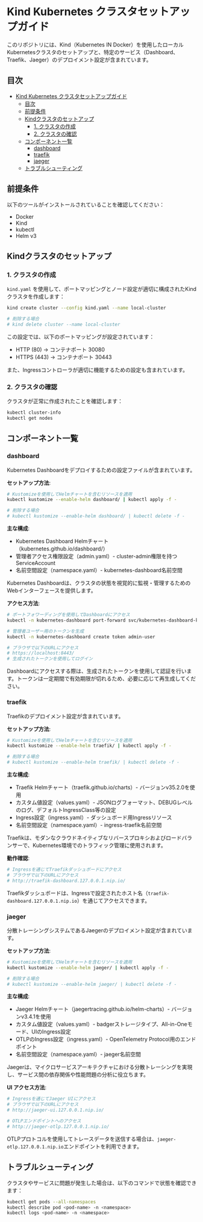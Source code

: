# Kind Kubernetes クラスタセットアップガイド

このリポジトリには、Kind（Kubernetes IN Docker）を使用したローカルKubernetesクラスタのセットアップと、特定のサービス（Dashboard、Traefik、Jaeger）のデプロイメント設定が含まれています。

## 目次

- [Kind Kubernetes クラスタセットアップガイド](#kind-kubernetes-クラスタセットアップガイド)
  - [目次](#目次)
  - [前提条件](#前提条件)
  - [Kindクラスタのセットアップ](#kindクラスタのセットアップ)
    - [1. クラスタの作成](#1-クラスタの作成)
    - [2. クラスタの確認](#2-クラスタの確認)
  - [コンポーネント一覧](#コンポーネント一覧)
    - [dashboard](#dashboard)
    - [traefik](#traefik)
    - [jaeger](#jaeger)
  - [トラブルシューティング](#トラブルシューティング)

## 前提条件

以下のツールがインストールされていることを確認してください：

- Docker
- Kind
- kubectl
- Helm v3

## Kindクラスタのセットアップ

### 1. クラスタの作成

`kind.yaml` を使用して、ポートマッピングとノード設定が適切に構成されたKindクラスタを作成します：

```bash
kind create cluster --config kind.yaml --name local-cluster

# 削除する場合
# kind delete cluster --name local-cluster
```

この設定では、以下のポートマッピングが設定されています：
- HTTP (80) -> コンテナポート 30080
- HTTPS (443) -> コンテナポート 30443

また、Ingressコントローラが適切に機能するための設定も含まれています。

### 2. クラスタの確認

クラスタが正常に作成されたことを確認します：

```bash
kubectl cluster-info
kubectl get nodes
```

## コンポーネント一覧

### dashboard

Kubernetes Dashboardをデプロイするための設定ファイルが含まれています。

**セットアップ方法**:

```bash
# Kustomizeを使用してHelmチャートを含むリソースを適用
kubectl kustomize --enable-helm dashboard/ | kubectl apply -f -

# 削除する場合
# kubectl kustomize --enable-helm dashboard/ | kubectl delete -f -
```

**主な構成**:

- Kubernetes Dashboard Helmチャート（kubernetes.github.io/dashboard/）
- 管理者アクセス権限設定（admin.yaml）- cluster-admin権限を持つServiceAccount
- 名前空間設定（namespace.yaml）- kubernetes-dashboard名前空間

Kubernetes Dashboardは、クラスタの状態を視覚的に監視・管理するためのWebインターフェースを提供します。

**アクセス方法**:

```bash
# ポートフォワーディングを使用してDashboardにアクセス
kubectl -n kubernetes-dashboard port-forward svc/kubernetes-dashboard-kong-proxy 8443:443

# 管理者ユーザー用のトークンを生成
kubectl -n kubernetes-dashboard create token admin-user

# ブラウザで以下のURLにアクセス
# https://localhost:8443/
# 生成されたトークンを使用してログイン
```

Dashboardにアクセスする際は、生成されたトークンを使用して認証を行います。トークンは一定期間で有効期限が切れるため、必要に応じて再生成してください。

### traefik

Traefikのデプロイメント設定が含まれています。

**セットアップ方法**:

```bash
# Kustomizeを使用してHelmチャートを含むリソースを適用
kubectl kustomize --enable-helm traefik/ | kubectl apply -f -

# 削除する場合
# kubectl kustomize --enable-helm traefik/ | kubectl delete -f -
```

**主な構成**:

- Traefik Helmチャート（traefik.github.io/charts）- バージョンv35.2.0を使用
- カスタム値設定（values.yaml）- JSONログフォーマット、DEBUGレベルのログ、デフォルトIngressClass等の設定
- Ingress設定（ingress.yaml）- ダッシュボード用Ingressリソース
- 名前空間設定（namespace.yaml）- ingress-traefik名前空間

Traefikは、モダンなクラウドネイティブなリバースプロキシおよびロードバランサーで、Kubernetes環境でのトラフィック管理に使用されます。

**動作確認**:

```bash
# Ingressを通じてTraefikダッシュボードにアクセス
# ブラウザで以下のURLにアクセス
# http://traefik-dashboard.127.0.0.1.nip.io/
```

Traefikダッシュボードは、Ingressで設定されたホスト名（`traefik-dashboard.127.0.0.1.nip.io`）を通じてアクセスできます。

### jaeger

分散トレーシングシステムであるJaegerのデプロイメント設定が含まれています。

**セットアップ方法**:

```bash
# Kustomizeを使用してHelmチャートを含むリソースを適用
kubectl kustomize --enable-helm jaeger/ | kubectl apply -f -

# 削除する場合
# kubectl kustomize --enable-helm jaeger/ | kubectl delete -f -
```

**主な構成**:

- Jaeger Helmチャート（jaegertracing.github.io/helm-charts）- バージョンv3.4.1を使用
- カスタム値設定（values.yaml）- badgerストレージタイプ、All-in-Oneモード、UIのIngress設定
- OTLPのIngress設定（ingress.yaml）- OpenTelemetry Protocol用のエンドポイント
- 名前空間設定（namespace.yaml）- jaeger名前空間

Jaegerは、マイクロサービスアーキテクチャにおける分散トレーシングを実現し、サービス間の依存関係や性能問題の分析に役立ちます。

**UI アクセス方法**:

```bash
# Ingressを通じてJaeger UIにアクセス
# ブラウザで以下のURLにアクセス
# http://jaeger-ui.127.0.0.1.nip.io/

# OTLPエンドポイントへのアクセス
# http://jaeger-otlp.127.0.0.1.nip.io/
```

OTLPプロトコルを使用してトレースデータを送信する場合は、`jaeger-otlp.127.0.0.1.nip.io`エンドポイントを利用できます。

## トラブルシューティング

クラスタやサービスに問題が発生した場合は、以下のコマンドで状態を確認できます：

```bash
kubectl get pods --all-namespaces
kubectl describe pod <pod-name> -n <namespace>
kubectl logs <pod-name> -n <namespace>
```
